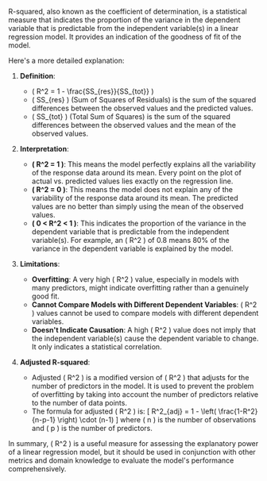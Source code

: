 R-squared, also known as the coefficient of determination, is a statistical measure that indicates the proportion of the variance in the dependent variable that is predictable from the independent variable(s) in a linear regression model. It provides an indication of the goodness of fit of the model.

Here's a more detailed explanation:

1. **Definition**:
   - \( R^2 = 1 - \frac{SS_{res}}{SS_{tot}} \)
   - \( SS_{res} \) (Sum of Squares of Residuals) is the sum of the squared differences between the observed values and the predicted values.
   - \( SS_{tot} \) (Total Sum of Squares) is the sum of the squared differences between the observed values and the mean of the observed values.

2. **Interpretation**:
   - **\( R^2 = 1 \)**: This means the model perfectly explains all the variability of the response data around its mean. Every point on the plot of actual vs. predicted values lies exactly on the regression line.
   - **\( R^2 = 0 \)**: This means the model does not explain any of the variability of the response data around its mean. The predicted values are no better than simply using the mean of the observed values.
   - **\( 0 < R^2 < 1 \)**: This indicates the proportion of the variance in the dependent variable that is predictable from the independent variable(s). For example, an \( R^2 \) of 0.8 means 80% of the variance in the dependent variable is explained by the model.

3. **Limitations**:
   - **Overfitting**: A very high \( R^2 \) value, especially in models with many predictors, might indicate overfitting rather than a genuinely good fit.
   - **Cannot Compare Models with Different Dependent Variables**: \( R^2 \) values cannot be used to compare models with different dependent variables.
   - **Doesn't Indicate Causation**: A high \( R^2 \) value does not imply that the independent variable(s) cause the dependent variable to change. It only indicates a statistical correlation.

4. **Adjusted R-squared**:
   - Adjusted \( R^2 \) is a modified version of \( R^2 \) that adjusts for the number of predictors in the model. It is used to prevent the problem of overfitting by taking into account the number of predictors relative to the number of data points.
   - The formula for adjusted \( R^2 \) is:
     \[
     R^2_{adj} = 1 - \left( \frac{1-R^2}{n-p-1} \right) \cdot (n-1)
     \]
     where \( n \) is the number of observations and \( p \) is the number of predictors.

In summary, \( R^2 \) is a useful measure for assessing the explanatory power of a linear regression model, but it should be used in conjunction with other metrics and domain knowledge to evaluate the model's performance comprehensively.